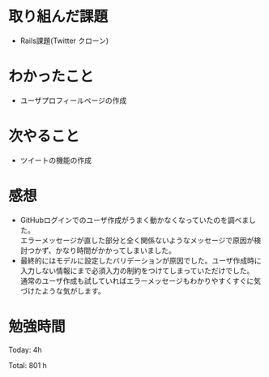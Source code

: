 # 取り組んだ課題
- Rails課題(Twitter クローン)

# わかったこと
- ユーザプロフィールページの作成
  
# 次やること
- ツイートの機能の作成

# 感想
- GitHubログインでのユーザ作成がうまく動かなくなっていたのを調べました。  
エラーメッセージが直した部分と全く関係ないようなメッセージで原因が検討つかず、かなり時間がかかってしまいました。
- 最終的にはモデルに設定したバリデーションが原因でした。ユーザ作成時に入力しない情報にまで必須入力の制約をつけてしまっていただけでした。  
通常のユーザ作成も試していればエラーメッセージもわかりやすくすぐに気づけたような気がします。

# 勉強時間
Today: 4h

Total: 801 h
